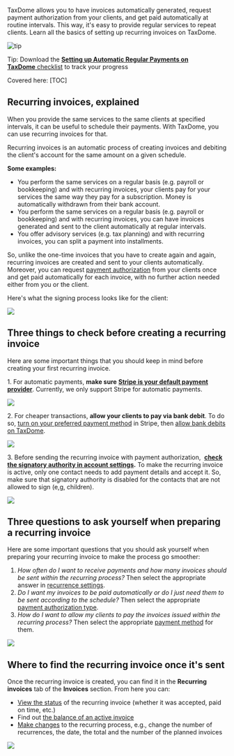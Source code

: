 TaxDome allows you to have invoices automatically generated, request payment authorization from your clients, and get paid automatically at routine intervals. This way, it's easy to provide regular services to repeat clients. Learn all the basics of setting up recurring invoices on TaxDome.

![tip](https://taxdome-public.s3.amazonaws.com/images/notification/tip.png)

Tip: Download the [**Setting up Automatic Regular Payments on TaxDome** checklist](https://taxdome-public.s3.amazonaws.com/images/help/Setting+up+Automatic+Regular+Payments+on+TaxDome.pdf) to track your progress

Covered here:
[TOC]

## Recurring invoices, explained

When you provide the same services to the same clients at specified intervals, it can be useful to schedule their payments. With TaxDome, you can use recurring invoices for that.

Recurring invoices is an automatic process of creating invoices and debiting the client's account for the same amount on a given schedule.

**Some examples:**

*   You perform the same services on a regular basis (e.g. payroll or bookkeeping) and with recurring invoices, your clients pay for your services the same way they pay for a subscription. Money is automatically withdrawn from their bank account.
*   You perform the same services on a regular basis (e.g. payroll or bookkeeping) and with recurring invoices, you can have invoices generated and sent to the client automatically at regular intervals.
*   You offer advisory services (e.g. tax planning) and with recurring invoices, you can split a payment into installments.

So, unlike the one-time invoices that you have to create again and again, recurring invoices are created and sent to your clients automatically. Moreover, you can request [payment authorization](#2) from your clients once and get paid automatically for each invoice, with no further action needed either from you or the client. 

Here's what the signing process looks like for the client:

![](https://s3.amazonaws.com/helpscout.net/docs/assets/5be60d8f04286304a71c1d53/images/6449024cd50b2033bd241688/file-byY9bCNx9O.png)

## Three things to check before creating a recurring invoice

Here are some important things that you should keep in mind before creating your first recurring invoice.

1\. For automatic payments, **make sure** [**Stripe is your default payment provider**](https://help.taxdome.com/article/491-selecting-default-provider-for-accepting-payments). Currently, we only support Stripe for automatic payments.

![](https://s3.amazonaws.com/helpscout.net/docs/assets/5be60d8f04286304a71c1d53/images/644904c5cdec2a7348811b52/file-SG50TbWw1c.png)

2\. For cheaper transactions, **allow your clients to pay via bank debit**. To do so, [turn on your preferred payment method](https://help.taxdome.com/article/172-accepting-credit-card-payments#4) in Stripe, then [allow bank debits on TaxDome](https://help.taxdome.com/article/491-selecting-default-provider-for-accepting-payments#2).

![](https://s3.amazonaws.com/helpscout.net/docs/assets/5be60d8f04286304a71c1d53/images/64490727d50b2033bd241692/file-p39LZJXCIM.png)

3. Before sending the recurring invoice with payment authorization,  [**check the signatory authority in account settings**](https://help.taxdome.com/article/559-which-contacts-sign-a-contract-how-does-having-multiple-signatories-work#1)**.** To make the recurring invoice is active, only one contact needs to add payment details and accept it. So, make sure that signatory authority is disabled for the contacts that are not allowed to sign (e,g, children).

![](https://s3.amazonaws.com/helpscout.net/docs/assets/5be60d8f04286304a71c1d53/images/643d58d57133de139103e9ba/file-s0iXiMlhO7.png)

## Three questions to ask yourself when preparing a recurring invoice

Here are some important questions that you should ask yourself when preparing your recurring invoice to make the process go smoother:

1.  _How often do I want to receive payments and how many invoices should be sent within the recurring process?_ Then select the appropriate answer in [recurrence settings](https://help.taxdome.com/article/995-recurring-invoices-recurring-invoices-basic-create-schedule-save-as-draft#2).
2.  _Do I want my invoices to be paid automatically or do I just need them to be sent according to the schedule?_ Then select the appropriate [payment authorization type](https://help.taxdome.com/article/995-recurring-invoices-recurring-invoices-basic-create-schedule-save-as-draft#payment).
3.  _How do I want to allow my clients to pay the invoices issued within the recurring process?_ Then select the appropriate [payment method](https://help.taxdome.com/article/491-selecting-default-provider-for-accepting-payments#2) for them.

![](https://s3.amazonaws.com/helpscout.net/docs/assets/5be60d8f04286304a71c1d53/images/644a5778cdec2a7348811cc9/file-DlvHhLSWkn.png)

## Where to find the recurring invoice once it's sent

Once the recurring invoice is created, you can find it in the **Recurring invoices** tab of the **Invoices** section. From here you can:

*   [View the status](https://help.taxdome.com/article/1005-recurring-invoices-list-basic-view-balance-statuses#2) of the recurring invoice (whether it was accepted, paid on time, etc.)
*   Find out [the balance of an active invoice](https://help.taxdome.com/article/1005-recurring-invoices-list-basic-view-balance-statuses#1)
*   [Make changes](https://help.taxdome.com/article/1003-recurring-invoices-basic-edit-manage-schedule-delete#1) to the recurring process, e.g., change the number of recurrences, the date, the total and the number of the planned invoices

![](https://s3.amazonaws.com/helpscout.net/docs/assets/5be60d8f04286304a71c1d53/images/643e312e37fd073d73d6cd4c/file-nPGkChCJNF.png)